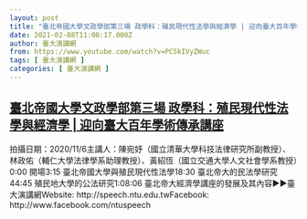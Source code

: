 ```yaml
---
layout: post
title: "臺北帝國大學文政學部第三場 政學科：殖民現代性法學與經濟學 | 迎向臺大百年學術傳承講座"
date: 2021-02-08T11:00:17.000Z
author: 臺大演講網
from: https://www.youtube.com/watch?v=PC5kIVyZWuc
tags: [ 臺大演講網 ]
categories: [ 臺大演講網 ]
---
```

<!--1612782017000-->
[臺北帝國大學文政學部第三場 政學科：殖民現代性法學與經濟學 | 迎向臺大百年學術傳承講座](https://www.youtube.com/watch?v=PC5kIVyZWuc)
------

<div>
拍攝日期：2020/11/6主講人：陳宛妤（國立清華大學科技法律研究所副教授）、林政佑（輔仁大學法律學系助理教授）、黃紹恆（國立交通大學人文社會學系教授）0:00 開場3:15 臺北帝國大學與殖民現代性法學18:30 臺北帝大的民法學研究44:45 殖民地大學的公法研究1:08:06 臺北帝大經濟學講座的發展及其內容►►臺大演講網Website: http://speech.ntu.edu.twFacebook: http://www.facebook.com/ntuspeech
</div>
